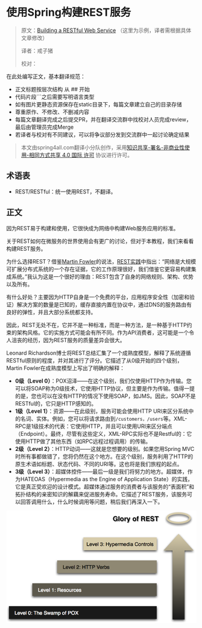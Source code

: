 # 使用Spring构建REST服务

> 原文：[Building a RESTful Web Service](https://spring.io/guides/gs/rest-service/) （这里为示例，译者需根据具体文章修改）
>
> 译者：戒子猪
>
> 校对：

在此处编写正文，基本翻译规范：

* 正文标题按层次结构 从 \#\# 开始
* 代码片段\`\`\`之后需要写明语言类型
* 如有图片更静态资源保存在static目录下，每篇文章建立自己的目录存储
* 尊重原作、不修改、不删减内容
* 每篇文章翻译完成之后提交PR，并在翻译交流群中找校对人员完成review，最后由管理员完成Merge
* 若译者与校对有不同建议，可以将争议部分发到交流群中一起讨论确定结果

> 本文由spring4all.com翻译小分队创作，采用[知识共享-署名-非商业性使用-相同方式共享 4.0 国际 许可](http://creativecommons.org/licenses/by-nc-sa/4.0/) 协议进行许可。

## 术语表

* REST/RESTful：统一使用REST，不翻译。

## 正文

因为REST易于构建和使用，它很快成为网络中构建Web服务应用的标准。

关于REST如何在微服务的世界使用会有更广的讨论，但对于本教程，我们来看看构建REST服务。

为什么选择REST？借鉴[Martin Fowler](http://martinfowler.com/)的说法，[REST实践](https://www.amazon.com/gp/product/0596805829?ie=UTF8&tag=martinfowlerc-20&linkCode=as2&camp=1789&creative=9325&creativeASIN=0596805829)中指出：“网络是大规模可扩展分布式系统的一个存在证据，它的工作原理很好，我们借鉴它更容易构建集成系统。”我认为这是一个很好的理由：REST包含了自身的网络规则、架构、优势以及所有。

有什么好处？主要因为HTTP自身是一个免费的平台，应用程序安全性（加密和验证）解决方案的数量是已知的，缓存直接内置在协议中，通过DNS的服务路由有良好的弹性，并且大部分系统都支持。

因此，REST无处不在，它并不是一种标准，而是一种方法，是一种基于HTTP约束的架构风格。它的实施方式可能会有所不同。作为API消费者，这可能是一个令人沮丧的经历，因为REST服务的质量差异会很大。

Leonard Richardson博士将REST总结汇集了一个成熟度模型，解释了系统遵循RESTful原则的程度，并对其进行了评分。它描述了从0级开始的四个级别，Martin Fowler在成熟度模型上写出了明确的解释：

* **0级（Level 0）**：POX沼泽——在这个级别，我们仅使用HTTP作为传输。您可以将SOAP称为0级技术，它使用HTTP协议，但主要是作为传输。值得一提的是，您也可以在没有HTTP的情况下使用SOAP，如JMS。因此，SOAP不是RESTful的，它只是HTTP感知的。
* **1级（Level 1）**：资源——在此级别，服务可能会使用HTTP URI来区分系统中的名词、实体。例如，您可以将请求路由到`/customers，/users`等。XML-RPC是1级技术的代表：它使用HTTP，并且可以使用URI来区分端点（Endpoint）。最终，尽管有这些定义，XML-RPC实际也不是Restful的：它使用HTTP做了其他东西（如RPC远程过程调用）的传输。
* **2级（Level 2）**：HTTP动词——这就是您想要的级别。如果您用Spring MVC时所有事都做错了，您将仍然在这个地方。在这个级别，服务利用了HTTP的原生术语如标题、状态代码、不同的URI等。这也将是我们旅程的起点。
* **3级（Level 3）**：超媒体控件——最后一级是我们将努力的地方。超媒体，作为HATEOAS（Hypermedia as the Engine of Application State）的实践，它是真正受欢迎的设计模式。超媒体通过服务的消费者与该服务的“表面积”和拓扑结构的亲密知识的解藕来促进服务寿命。它描述了REST服务，该服务可以回答调用什么，什么时候调用等问题，稍后我们再深入一下。

![](/static/s-rest-001.png)



